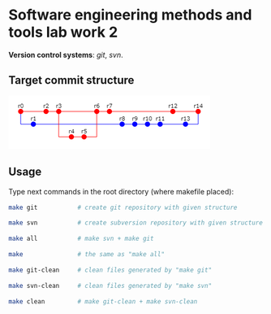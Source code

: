 # Software engineering methods and tools lab work 2

**Version control systems**: *git*, *svn*.

## Target commit structure

![target structure](/files/target.png)

## Usage

Type next commands in the root directory (where makefile placed):

```bash
make git           # create git repository with given structure
```

```bash
make svn           # create subversion repository with given structure
```

```bash
make all           # make svn + make git
```

```bash
make               # the same as "make all"
```

```bash
make git-clean     # clean files generated by "make git"
```

```bash
make svn-clean     # clean files generated by "make svn"
```

```bash
make clean         # make git-clean + make svn-clean
```